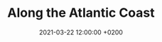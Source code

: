 ---
layout: post
title: "Along the Atlantic Coast"
date: 2021-03-22 12:00:00 +0200
permalink: "along-the-atlantic-coast.html"
link_collection: bikepacking-northern-spain.html
active_collection: "Bikepacking Northern Spain"
article: "1"
day_start: "1"
day_end: "7"
intro: "In 2020, I had done several short bikepacking trips. But in March 2021, I left home with a longer bikepacking trip in mind. And so, during 3 months, I explored Northern Spain, from it easternmost to its westernmost point. I discovered an outstanding variety of landscapes. It was always mountainous, often tough, but never boring."
statistics_duration: "7 days"
statistics_distance: "350 km"
statistics_ascent: "920 m"
statistics_surface: "24% unpaved"
statistics_highest_elevation: "40 m"
statistics_lowest_elevation: "0 m"
highlights_1_title: "Bourgneuf-en-Retz's marsh"
highlights_1_description: "Bourgneuf-en-Retz is located in the Marais breton, a lowland area of marshes and salterns, dotted with lovely fishing villages and farms."
highlights_2_title: "Pine forests between La Barre-de-Mont and La Tranche-sur-Mer"
highlights_2_description: "The Marais breton is protected by sand dunes and pines forest on the coast. The voie verte often goes through them. There are perfect for wild camping but be aware that it might be illegal."
img_thumbnail: /assets/img/collection-02_article-01_thumbnail.jpg
img_map: /assets/img/collection-01_article-01_map.jpg
img_bg: "article-2021-03-22"
---
